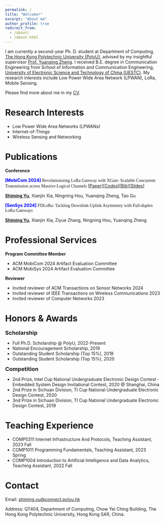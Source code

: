 ```yaml
---
permalink: /
title: "Welcome!"
excerpt: "About me"
author_profile: true
redirect_from: 
  - /about/
  - /about.html
---
```

I am currently a second-year Ph. D. student at Department of Computing, [The Hong Kong Polytechnic University (PolyU)](https://www.polyu.edu.hk/), advised by my insightful supervisor [Prof. Yuanqing Zheng](https://www4.comp.polyu.edu.hk/~csyqzheng/). I received B.E. degree in Communication Engineering from School of Information and Communication Engineering, [University of Electronic Science and Technology of China (UESTC)](https://en.uestc.edu.cn/). My research interests include Low Power Wide Area Network (LPWAN), LoRa, Mobile Sensing.

Please find more about me in my [CV](files/cv_14.pdf).


Research Interests
======
* Low Power Wide Area Networks (LPWANs) 
* Internet-of-Things
* Wireless Sensing and Networking

Publications
======
**Conference**

**<font color=Blue>[MobiCom 2024]</font>** <font face='Times New Roman'> Revolutionizing LoRa Gateway with XGate: Scalable Concurrent Transmission across Massive Logical Channels </font>
[[Paper](files/3636534.3649375.pdf)][[Codes](https://github.com/xiaoming124/XGate)][[Bib](files/acm_3636534.3649375.bib)][[Slides](files/XGate_MobiCom24_v2.key)]

**<u>Shiming Yu</u>**, Xianjin Xia, Ningning Hou, Yuanqing Zheng, Tao Gu

**<font color=Blue>[SenSys 2024]</font>** 
<font face='Times New Roman'> FDLoRa: Tackling Downlink-Uplink Asymmetry with Full-duplex LoRa Gateways </font>

**<u>Shiming Yu</u>**, Xianjin Xia, Ziyue Zhang, Ningning Hou, Yuanqing Zheng

Professional Services
======
**Program Committee Member**
* ACM MobiCom 2024 Artifact Evaluation Committee
* ACM MobiSys 2024 Artifact Evaluation Committee

**Reviewer**
* Invited reviewer of ACM Transactions on Sensor Networks 2024
* Invited reviewer of IEEE Transactions on Wireless Communications 2023
* Invited reviewer of Computer Networks 2023

Honors & Awards
======
**<font size=4>Scholarship</font>**
* Full Ph.D. Scholarship @ PolyU, 2022-Present
* National Encouragement Scholarship, 2019
* Outstanding Student Scholarship (Top 15%), 2019
* Outstanding Student Scholarship (Top 15%), 2020

**<font size=4>Competition</font>**
* 2nd Prize, Intel Cup National Undergraduate Electronic Design Contest ‑ Embedded System Design Invitational Contest, 2020 @ Shanghai, China
* 2nd Prize in Sichuan Division, TI Cup National Undergraduate Electronic Design Contest, 2020
* 3nd Prize in Sichuan Division, TI Cup National Undergraduate Electronic Design Contest, 2019

Teaching Experience
======
* COMP5311 Internet Infrastructure And Protocols, Teaching Assistant, 2023 Fall
* COMP1011 Programming Fundamentals, Teaching Assistant, 2023 Spring
* COMP1004 Introduction to Artificial Intelligence and Data Analytics, Teaching Assistant, 2022 Fall

Contact
======
Email: shiming.yu@connect.polyu.hk

Address: QT404, Department of Computing, Chow Yei Ching Building, The Hong Kong Polytechnic University, Hong Kong SAR, China.